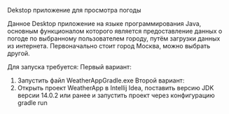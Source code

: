 Dekstop приложение для просмотра погоды

Данное Desktop приложение на языке программирования Java, основным функционалом которого является предоставление данных о погоде по выбранному пользователем городу, путём загрузки данных из интернета. Первоначально стоит город Москва, можно выбрать другой.

Для запуска требуется:
Первый вариант:
1. Запустить файл WeatherAppGradle.exe
Второй вариант:
1. Открыть проект WeatherApp в Intellij Idea, поставить версию JDK версии 14.0.2 или ранее и запустить проект через конфигурацию gradle run
